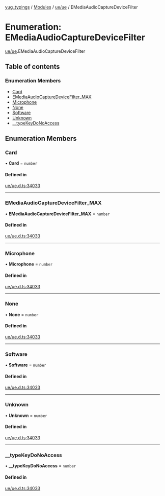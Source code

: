 [yug_typings](../README.md) / [Modules](../modules.md) / [ue/ue](../modules/ue_ue.md) / EMediaAudioCaptureDeviceFilter

# Enumeration: EMediaAudioCaptureDeviceFilter

[ue/ue](../modules/ue_ue.md).EMediaAudioCaptureDeviceFilter

## Table of contents

### Enumeration Members

- [Card](ue_ue.EMediaAudioCaptureDeviceFilter.md#card)
- [EMediaAudioCaptureDeviceFilter\_MAX](ue_ue.EMediaAudioCaptureDeviceFilter.md#emediaaudiocapturedevicefilter_max)
- [Microphone](ue_ue.EMediaAudioCaptureDeviceFilter.md#microphone)
- [None](ue_ue.EMediaAudioCaptureDeviceFilter.md#none)
- [Software](ue_ue.EMediaAudioCaptureDeviceFilter.md#software)
- [Unknown](ue_ue.EMediaAudioCaptureDeviceFilter.md#unknown)
- [\_\_typeKeyDoNoAccess](ue_ue.EMediaAudioCaptureDeviceFilter.md#__typekeydonoaccess)

## Enumeration Members

### Card

• **Card** = `number`

#### Defined in

[ue/ue.d.ts:34033](https://github.com/YugMetaverse/yug_typings/blob/25cad34/ue/ue.d.ts#L34033)

___

### EMediaAudioCaptureDeviceFilter\_MAX

• **EMediaAudioCaptureDeviceFilter\_MAX** = `number`

#### Defined in

[ue/ue.d.ts:34033](https://github.com/YugMetaverse/yug_typings/blob/25cad34/ue/ue.d.ts#L34033)

___

### Microphone

• **Microphone** = `number`

#### Defined in

[ue/ue.d.ts:34033](https://github.com/YugMetaverse/yug_typings/blob/25cad34/ue/ue.d.ts#L34033)

___

### None

• **None** = `number`

#### Defined in

[ue/ue.d.ts:34033](https://github.com/YugMetaverse/yug_typings/blob/25cad34/ue/ue.d.ts#L34033)

___

### Software

• **Software** = `number`

#### Defined in

[ue/ue.d.ts:34033](https://github.com/YugMetaverse/yug_typings/blob/25cad34/ue/ue.d.ts#L34033)

___

### Unknown

• **Unknown** = `number`

#### Defined in

[ue/ue.d.ts:34033](https://github.com/YugMetaverse/yug_typings/blob/25cad34/ue/ue.d.ts#L34033)

___

### \_\_typeKeyDoNoAccess

• **\_\_typeKeyDoNoAccess** = `number`

#### Defined in

[ue/ue.d.ts:34033](https://github.com/YugMetaverse/yug_typings/blob/25cad34/ue/ue.d.ts#L34033)

